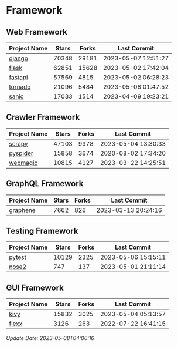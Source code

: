 # Framework

## Web Framework
| Project Name | Stars | Forks | Last Commit |
| ------------ | ----- | ----- | ----------- |
| [django](https://github.com/django/django) | 70348 | 29181 | 2023-05-07 12:51:27 |
| [flask](https://github.com/pallets/flask) | 62851 | 15628 | 2023-05-02 17:42:04 |
| [fastapi](https://github.com/tiangolo/fastapi) | 57569 | 4815 | 2023-05-02 06:28:23 |
| [tornado](https://github.com/tornadoweb/tornado) | 21096 | 5484 | 2023-05-08 01:47:52 |
| [sanic](https://github.com/sanic-org/sanic) | 17033 | 1514 | 2023-04-09 19:23:21 |

## Crawler Framework
| Project Name | Stars | Forks | Last Commit |
| ------------ | ----- | ----- | ----------- |
| [scrapy](https://github.com/scrapy/scrapy) | 47103 | 9978 | 2023-05-04 13:30:33 |
| [pyspider](https://github.com/binux/pyspider) | 15858 | 3674 | 2020-08-02 17:34:20 |
| [webmagic](https://github.com/code4craft/webmagic) | 10815 | 4127 | 2023-03-22 14:25:51 |

## GraphQL Framework
| Project Name | Stars | Forks | Last Commit |
| ------------ | ----- | ----- | ----------- |
| [graphene](https://github.com/graphql-python/graphene) | 7662 | 826 | 2023-03-13 20:24:16 |

## Testing Framework
| Project Name | Stars | Forks | Last Commit |
| ------------ | ----- | ----- | ----------- |
| [pytest](https://github.com/pytest-dev/pytest) | 10129 | 2325 | 2023-05-06 15:15:11 |
| [nose2](https://github.com/nose-devs/nose2) | 747 | 137 | 2023-05-01 21:11:14 |

## GUI Framework
| Project Name | Stars | Forks | Last Commit |
| ------------ | ----- | ----- | ----------- |
| [kivy](https://github.com/kivy/kivy) | 15832 | 3025 | 2023-05-04 05:13:57 |
| [flexx](https://github.com/flexxui/flexx) | 3126 | 263 | 2022-07-22 16:41:15 |

*Update Date: 2023-05-08T04:00:16*